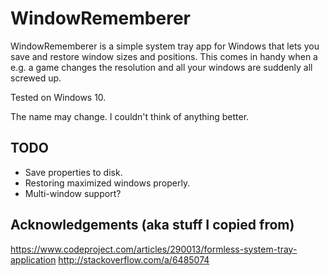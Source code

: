# WindowRememberer

WindowRememberer is a simple system tray app for Windows that lets you save and restore window sizes and positions. This comes in handy when a e.g. a game changes the resolution and all your windows are suddenly all screwed up.

Tested on Windows 10.

The name may change. I couldn't think of anything better.

## TODO

- Save properties to disk.
- Restoring maximized windows properly.
- Multi-window support?

## Acknowledgements (aka stuff I copied from)

https://www.codeproject.com/articles/290013/formless-system-tray-application
http://stackoverflow.com/a/6485074

